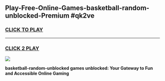 
## Play-Free-Online-Games-basketball-random-unblocked-Premium #qk2ve
<h3>
<a href="https://premium.freeplayer.one?title=basketball-random-unblocked&ref=8M">CLICK TO PLAY</a></h3>
<hr>

<h3>
<a href="https://premium.freeplayer.one?title=basketball-random-unblocked&ref=8M">CLICK 2 PLAY</a>
  
</h3>

<a href="https://premium.freeplayer.one?title=basketball-random-unblocked&ref=8M"><img src="https://clearcache.store/games.png"></a>


**basketball-random-unblocked games unblocked: Your Gateway to Fun and Accessible Online Gaming**
